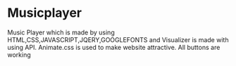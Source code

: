 # Musicplayer
Music Player which is made by using HTML,CSS,JAVASCRIPT,JQERY,GOOGLEFONTS and Visualizer is made with using API.
Animate.css is used to make website attractive.
All buttons are working
